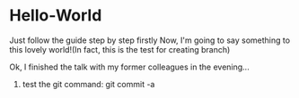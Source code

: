 # Hello-World
Just follow the guide step by step firstly
Now, I'm going to say something to this lovely world!(In fact, this is the test for creating branch) 

Ok, I finished the talk with my former colleagues in the evening...

1. test the git command: git commit -a
